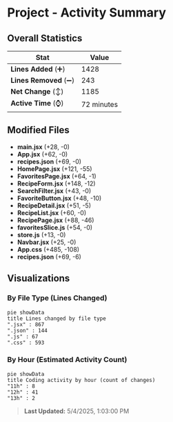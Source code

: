 # Project - Activity Summary 

## Overall Statistics

| Stat                   | Value                                                             |
| ---------------------- | ----------------------------------------------------------------- |
| **Lines Added** (➕)   | 1428                                          |
| **Lines Removed** (➖) | 243                                        |
| **Net Change** (↕)    | 1185                |
| **Active Time** (⌚)   | 72 minutes |


## Modified Files
- **main.jsx** (+28, -0)
- **App.jsx** (+62, -0)
- **recipes.json** (+69, -0)
- **HomePage.jsx** (+121, -55)
- **FavoritesPage.jsx** (+64, -1)
- **RecipeForm.jsx** (+148, -12)
- **SearchFilter.jsx** (+43, -0)
- **FavoriteButton.jsx** (+48, -10)
- **RecipeDetail.jsx** (+51, -5)
- **RecipeList.jsx** (+60, -0)
- **RecipePage.jsx** (+88, -46)
- **favoritesSlice.js** (+54, -0)
- **store.js** (+13, -0)
- **Navbar.jsx** (+25, -0)
- **App.css** (+485, -108)
- **recipes.json** (+69, -6)

## Visualizations

### By File Type (Lines Changed)

```mermaid
pie showData
title Lines changed by file type
".jsx" : 867
".json" : 144
".js" : 67
".css" : 593
```

### By Hour (Estimated Activity Count)

```mermaid
pie showData
title Coding activity by hour (count of changes)
"11h" : 8
"12h" : 41
"13h" : 2
```


> **Last Updated:** 5/4/2025, 1:03:00 PM